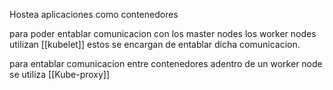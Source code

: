 Hostea aplicaciones como contenedores

para poder entablar comunicacion con los master nodes los worker nodes utilizan [[kubelet]] estos se encargan de entablar dicha comunicacion.

para entablar comunicacion entre contenedores adentro de un worker node se utiliza [[Kube-proxy]]